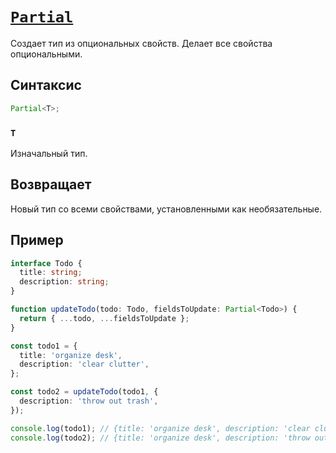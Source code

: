 # [`Partial`](../index.md)

Создает тип из опциональных свойств. Делает все свойства опциональными.

## Синтаксис

```ts
Partial<T>;
```

### `T`

Изначальный тип.

## Возвращает

Новый тип со всеми свойствами, установленными как необязательные.

## Пример

```ts
interface Todo {
  title: string;
  description: string;
}

function updateTodo(todo: Todo, fieldsToUpdate: Partial<Todo>) {
  return { ...todo, ...fieldsToUpdate };
}

const todo1 = {
  title: 'organize desk',
  description: 'clear clutter',
};

const todo2 = updateTodo(todo1, {
  description: 'throw out trash',
});

console.log(todo1); // {title: 'organize desk', description: 'clear clutter'}
console.log(todo2); // {title: 'organize desk', description: 'throw out trash'}
```
